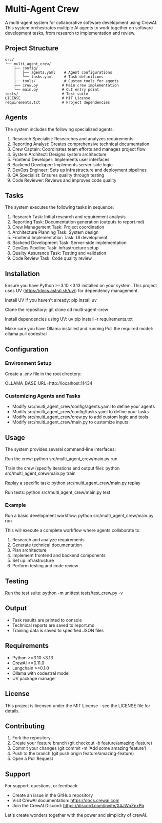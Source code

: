 # Multi-Agent Crew

A multi-agent system for collaborative software development using CrewAI. This system orchestrates multiple AI agents to work together on software development tasks, from research to implementation and review.

## Project Structure

    src/
    └── multi_agent_crew/
        ├── config/
        │   ├── agents.yaml    # Agent configurations
        │   └── tasks.yaml     # Task definitions
        ├── tools/             # Custom tools for agents
        ├── crew.py           # Main crew implementation
        └── main.py           # CLI entry point
    tests/                    # Test suite
    LICENSE                   # MIT License
    requirements.txt          # Project dependencies

## Agents

The system includes the following specialized agents:

1. Research Specialist: Researches and analyzes requirements
2. Reporting Analyst: Creates comprehensive technical documentation
3. Crew Captain: Coordinates team efforts and manages project flow
4. System Architect: Designs system architecture
5. Frontend Developer: Implements user interfaces
6. Backend Developer: Implements server-side logic
7. DevOps Engineer: Sets up infrastructure and deployment pipelines
8. QA Specialist: Ensures quality through testing
9. Code Reviewer: Reviews and improves code quality

## Tasks

The system executes the following tasks in sequence:

1. Research Task: Initial research and requirement analysis
2. Reporting Task: Documentation generation (outputs to report.md)
3. Crew Management Task: Project coordination
4. Architecture Planning Task: System design
5. Frontend Implementation Task: UI development
6. Backend Development Task: Server-side implementation
7. DevOps Pipeline Task: Infrastructure setup
8. Quality Assurance Task: Testing and validation
9. Code Review Task: Code quality review

## Installation

Ensure you have Python >=3.10 <3.13 installed on your system. This project uses UV (https://docs.astral.sh/uv/) for dependency management.

Install UV if you haven't already:
pip install uv

Clone the repository:
git clone <repository-url>
cd multi-agent-crew

Install dependencies using UV:
uv pip install -r requirements.txt

Make sure you have Ollama installed and running
Pull the required model:
ollama pull codestral

## Configuration

### Environment Setup
Create a .env file in the root directory:

OLLAMA_BASE_URL=http://localhost:11434

### Customizing Agents and Tasks
- Modify src/multi_agent_crew/config/agents.yaml to define your agents
- Modify src/multi_agent_crew/config/tasks.yaml to define your tasks
- Modify src/multi_agent_crew/crew.py to add custom logic and tools
- Modify src/multi_agent_crew/main.py to customize inputs

## Usage

The system provides several command-line interfaces:

Run the crew:
python src/multi_agent_crew/main.py run

Train the crew (specify iterations and output file):
python src/multi_agent_crew/main.py train <iterations> <output-file>

Replay a specific task:
python src/multi_agent_crew/main.py replay <task-id>

Run tests:
python src/multi_agent_crew/main.py test <iterations> <model-name>

### Example

Run a basic development workflow:
python src/multi_agent_crew/main.py run

This will execute a complete workflow where agents collaborate to:
1. Research and analyze requirements
2. Generate technical documentation
3. Plan architecture
4. Implement frontend and backend components
5. Set up infrastructure
6. Perform testing and code review

## Testing

Run the test suite:
python -m unittest tests/test_crew.py -v

## Output

- Task results are printed to console
- Technical reports are saved to report.md
- Training data is saved to specified JSON files

## Requirements

- Python >=3.10 <3.13
- CrewAI >=0.11.0
- Langchain >=0.1.0
- Ollama with codestral model
- UV package manager

## License

This project is licensed under the MIT License - see the LICENSE file for details.

## Contributing

1. Fork the repository
2. Create your feature branch (git checkout -b feature/amazing-feature)
3. Commit your changes (git commit -m 'Add some amazing feature')
4. Push to the branch (git push origin feature/amazing-feature)
5. Open a Pull Request

## Support

For support, questions, or feedback:
- Create an issue in the GitHub repository
- Visit CrewAI documentation: https://docs.crewai.com
- Join the CrewAI Discord: https://discord.com/invite/X4JWnZnxPb

Let's create wonders together with the power and simplicity of crewAI.
